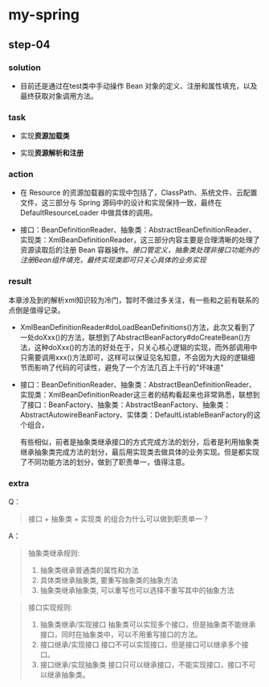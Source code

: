# my-spring

## step-04

### solution

- 目前还是通过在test类中手动操作 Bean 对象的定义、注册和属性填充，以及最终获取对象调用方法。

### task

- 实现**资源加载类**

- 实现**资源解析和注册**

### action

- 在 Resource 的资源加载器的实现中包括了，ClassPath、系统文件、云配置文件，这三部分与 Spring 源码中的设计和实现保持一致，最终在 DefaultResourceLoader 中做具体的调用。

- 接口：BeanDefinitionReader、抽象类：AbstractBeanDefinitionReader、实现类：XmlBeanDefinitionReader，这三部分内容主要是合理清晰的处理了资源读取后的注册 Bean 容器操作。*接口管定义，抽象类处理非接口功能外的注册Bean组件填充，最终实现类即可只关心具体的业务实现*

### result

本章涉及到的解析xml知识较为冷门，暂时不做过多关注，有一些和之前有联系的点倒是值得记录。

- XmlBeanDefinitionReader#doLoadBeanDefinitions()方法，此次又看到了一处doXxx()的方法，联想到了AbstractBeanFactory#doCreateBean()方法，这种doXxx()的方法的好处在于，只关心核心逻辑的实现，而外部调用中只需要调用xxx()方法即可，这样可以保证见名知意，不会因为大段的逻辑细节而影响了代码的可读性，避免了一个方法几百上千行的"坏味道"

- 接口：BeanDefinitionReader、抽象类：AbstractBeanDefinitionReader、实现类：XmlBeanDefinitionReader这三者的结构看起来也非常熟悉，联想到了接口：BeanFactory、抽象类：AbstractBeanFactory、抽象类：AbstractAutowireBeanFactory、实体类：DefaultListableBeanFactory的这个组合，
  
  有些相似，前者是抽象类继承接口的方式完成方法的划分，后者是利用抽象类继承抽象类完成方法的划分，最后用实现类去做具体的业务实现。但是都实现了不同功能方法的划分，做到了职责单一，值得注意。

### extra

Q：

> 接口 + 抽象类 + 实现类 的组合为什么可以做到职责单一？

A：

> 抽象类继承规则:
> 
> 1. 抽象类继承普通类的属性和方法
> 2. 具体类继承抽象类, 要重写抽象类的抽象方法
> 3. 抽象类继承抽象类, 可以重写也可以选择不重写其中的抽象方法

> 接口实现规则:
> 
> 1. 抽象类继承/实现接口
>    抽象类可以实现多个接口，但是抽象类不能继承接口，同时在抽象类中，可以不用重写接口的方法。
> 2. 接口继承/实现接口
>    接口不可以实现接口，但是接口可以继承多个接口。
> 3. 接口继承/实现抽象类
>    接口只可以继承接口，不能实现接口，接口不可以继承抽象类。 